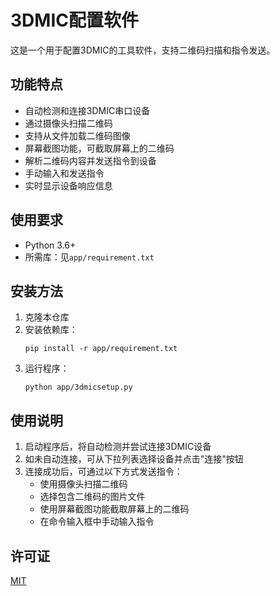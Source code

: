 ﻿# 3DMIC配置软件

这是一个用于配置3DMIC的工具软件，支持二维码扫描和指令发送。

## 功能特点

- 自动检测和连接3DMIC串口设备
- 通过摄像头扫描二维码
- 支持从文件加载二维码图像
- 屏幕截图功能，可截取屏幕上的二维码
- 解析二维码内容并发送指令到设备
- 手动输入和发送指令
- 实时显示设备响应信息

## 使用要求

- Python 3.6+
- 所需库：见`app/requirement.txt`

## 安装方法

1. 克隆本仓库
2. 安装依赖库：
   ```
   pip install -r app/requirement.txt
   ```
3. 运行程序：
   ```
   python app/3dmicsetup.py
   ```

## 使用说明

1. 启动程序后，将自动检测并尝试连接3DMIC设备
2. 如未自动连接，可从下拉列表选择设备并点击"连接"按钮
3. 连接成功后，可通过以下方式发送指令：
   - 使用摄像头扫描二维码
   - 选择包含二维码的图片文件
   - 使用屏幕截图功能截取屏幕上的二维码
   - 在命令输入框中手动输入指令

## 许可证

[MIT](https://opensource.org/licenses/MIT)
